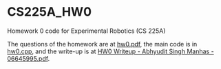 # CS225A_HW0
 Homework 0 code for Experimental Robotics (CS 225A)

 The questions of the homework are at [hw0.pdf](https://github.com/abhyudit309/CS225A_HW0/blob/main/hw0.pdf), the main code is in [hw0.cpp](https://github.com/abhyudit309/CS225A_HW0/blob/main/hw0.cpp), and the write-up is at [HW0 Writeup - Abhyudit Singh Manhas - 06645995.pdf](https://github.com/abhyudit309/CS225A_HW0/blob/main/HW0%20Writeup%20-%20Abhyudit%20Singh%20Manhas%20-%2006645995.pdf).
